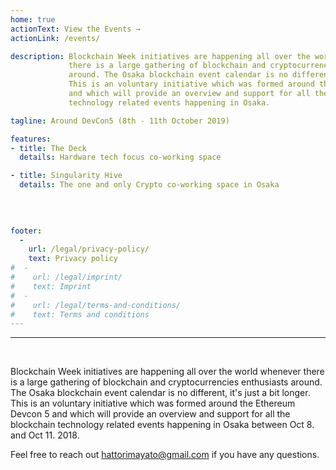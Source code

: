 ```yaml
---
home: true
actionText: View the Events →
actionLink: /events/

description: Blockchain Week initiatives are happening all over the world whenever 
             there is a large gathering of blockchain and cryptocurrencies enthusiasts 
             around. The Osaka blockchain event calendar is no different, it's just a bit longer.
             This is an voluntary initiative which was formed around the Ethereum Devcon 5
             and which will provide an overview and support for all the blockchain 
             technology related events happening in Osaka.

tagline: Around DevCon5 (8th - 11th October 2019)

features:
- title: The Deck
  details: Hardware tech focus co-working space

- title: Singularity Hive
  details: The one and only Crypto co-working space in Osaka

  
  
  
footer:
  -
    url: /legal/privacy-policy/
    text: Privacy policy
#  -
#    url: /legal/imprint/
#    text: Imprint
#  -
#    url: /legal/terms-and-conditions/
#    text: Terms and conditions
---
```


<hr /><br />

Blockchain Week initiatives are happening all over the world whenever
there is a large gathering of blockchain and cryptocurrencies enthusiasts 
around. The Osaka blockchain event calendar is no different, it's just a bit longer.
This is an voluntary initiative which was formed around the Ethereum Devcon 5 
and which will provide an overview and support for all the blockchain 
technology related events happening in Osaka between Oct 8. and Oct 11. 2018. 

Feel free to reach out hattorimayato@gmail.com if you have any questions.
<br />
